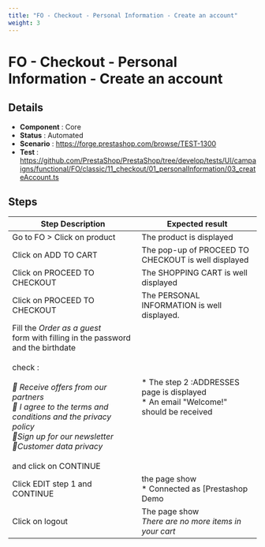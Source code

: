 ```yaml
---
title: "FO - Checkout - Personal Information - Create an account"
weight: 3
---
```


# FO - Checkout - Personal Information - Create an account
## Details
* **Component** : Core
* **Status** : Automated
* **Scenario** : https://forge.prestashop.com/browse/TEST-1300
* **Test** : https://github.com/PrestaShop/PrestaShop/tree/develop/tests/UI/campaigns/functional/FO/classic/11_checkout/01_personalInformation/03_createAccount.ts

## Steps
| Step Description | Expected result |
| ----- | ----- |
| Go to FO > Click on product | The product is displayed |
| Click on ADD TO CART | The pop-up of PROCEED TO CHECKOUT is well displayed |
| Click on PROCEED TO CHECKOUT | The SHOPPING CART is well displayed |
| Click on PROCEED TO CHECKOUT | The PERSONAL INFORMATION is well displayed. |
| Fill the *Order as a guest* form with filling in the password and the birthdate<br><br>check :<br><br>_ Receive offers from our partners_<br>_ I agree to the terms and conditions and the privacy policy_<br>_Sign up for our newsletter_<br>_Customer data privacy_<br><br>and click on CONTINUE | * The step 2 :ADDRESSES page is displayed<br> * An email "Welcome!" should be received |
| Click EDIT step 1 and CONTINUE | the page show <br> * Connected as [Prestashop Demo|http://127.0.0.1:8081/develop/en/identity]..<br> * Not you? [Log out|http://127.0.0.1:8081/develop/en/?mylogout=]<br><br>_If you sign out now, your cart will be emptied._ |
| Click on logout | The page show <br>_There are no more items in your cart_ |
